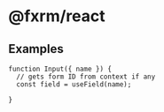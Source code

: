 # @fxrm/react

## Examples

```tsx
function Input({ name }) {
  // gets form ID from context if any
  const field = useField(name);

}


```